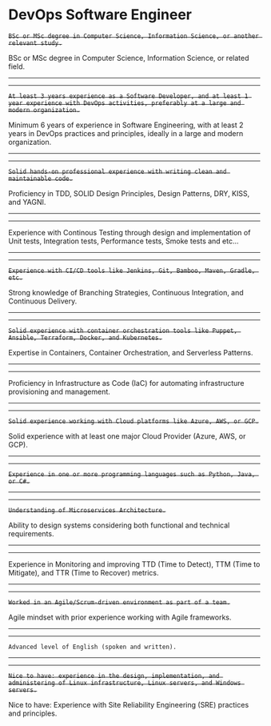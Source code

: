 # DevOps Software Engineer

~~`BSc or MSc degree in Computer Science, Information Science, or another relevant study.`~~

BSc or MSc degree in Computer Science, Information Science, or related field.
___
___
~~`At least 3 years experience as a Software Developer, and at least 1 year experience with DevOps activities, preferably at a large and modern organization.`~~ 

Minimum 6 years of experience in Software Engineering, with at least 2 years in DevOps practices and principles, ideally in a large and modern organization.
___
___
~~`Solid hands-on professional experience with writing clean and maintainable code.`~~

Proficiency in TDD, SOLID Design Principles, Design Patterns, DRY, KISS, and YAGNI.
___
___
Experience with Continous Testing through design and implementation of Unit tests, Integration tests, Performance tests, Smoke tests and etc...
___
___

~~`Experience with CI/CD tools like Jenkins, Git, Bamboo, Maven, Gradle, etc.`~~

Strong knowledge of Branching Strategies, Continuous Integration, and Continuous Delivery.
___
___
~~`Solid experience with container orchestration tools like Puppet, Ansible, Terraform, Docker, and Kubernetes.`~~

Expertise in Containers, Container Orchestration, and Serverless Patterns.
___
___
Proficiency in Infrastructure as Code (IaC) for automating infrastructure provisioning and management.
___
___
~~`Solid experience working with Cloud platforms like Azure, AWS, or GCP.`~~

Solid experience with at least one major Cloud Provider (Azure, AWS, or GCP).
___
___
~~`Experience in one or more programming languages such as Python, Java, or C#.`~~
___
___
~~`Understanding of Microservices Architecture.`~~

Ability to design systems considering both functional and technical requirements.
___
___
Experience in Monitoring and improving TTD (Time to Detect), TTM (Time to Mitigate), and TTR (Time to Recover) metrics.
___
___
~~`Worked in an Agile/Scrum-driven environment as part of a team.`~~

Agile mindset with prior experience working with Agile frameworks.
___
___
`Advanced level of English (spoken and written).`
___
___
~~``Nice to have: experience in the design, implementation, and administering of Linux infrastructure, Linux servers, and Windows servers.``~~

Nice to have: Experience with Site Reliability Engineering (SRE) practices and principles.
